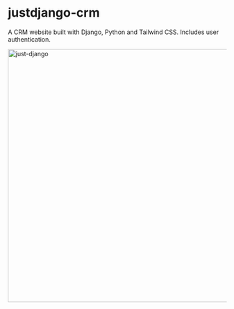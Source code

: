 # justdjango-crm

A CRM website built with Django, Python and Tailwind CSS.  Includes user authentication.

<img width="583" alt="just-django" src="https://user-images.githubusercontent.com/19597150/169660868-0cac1b50-6c6f-4e88-b402-b456e094c67d.png">
